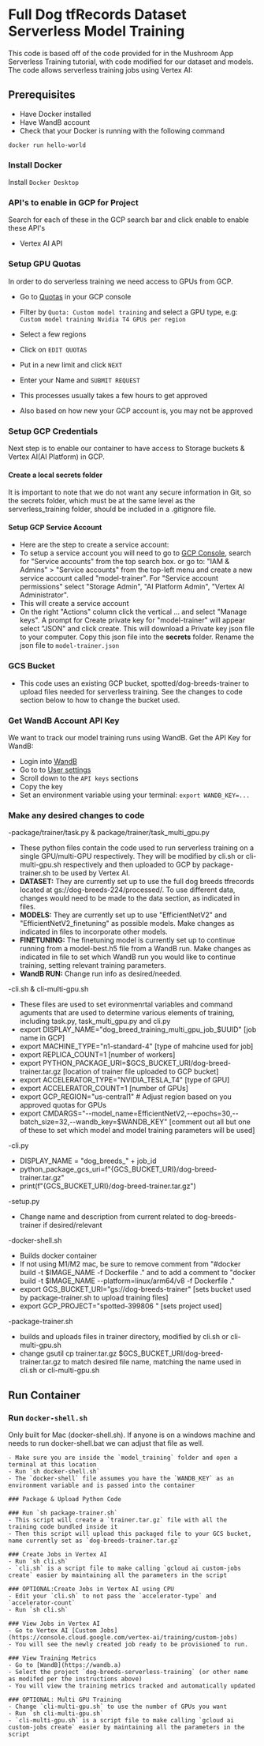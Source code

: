 # Full Dog tfRecords Dataset Serverless Model Training

This code is based off of the code provided for in the Mushroom App Serverless Training tutorial, with code modified for our dataset and models. The code allows serverless training jobs using Vertex AI:

## Prerequisites
* Have Docker installed
* Have WandB account
* Check that your Docker is running with the following command

`docker run hello-world`

### Install Docker 
Install `Docker Desktop`

### API's to enable in GCP for Project
Search for each of these in the GCP search bar and click enable to enable these API's
* Vertex AI API

### Setup GPU Quotas
In order to do serverless training we need access to GPUs from GCP.
- Go to [Quotas](https://console.cloud.google.com/iam-admin/quotas) in your GCP console
- Filter by `Quota: Custom model training` and select a GPU type, e.g: `Custom model training Nvidia T4 GPUs per region`

- Select a few regions
- Click on `EDIT QUOTAS`
- Put in a new limit and click `NEXT`
- Enter your Name and `SUBMIT REQUEST`
- This processes usually takes a few hours to get approved
- Also based on how new your GCP account is, you may not be approved


### Setup GCP Credentials
Next step is to enable our container to have access to Storage buckets & Vertex AI(AI Platform) in  GCP. 

#### Create a local **secrets** folder

It is important to note that we do not want any secure information in Git, so the secrets folder, which must be at the same level as the serverless_training folder, should be included in a .gitignore file.

#### Setup GCP Service Account
- Here are the step to create a service account:
- To setup a service account you will need to go to [GCP Console](https://console.cloud.google.com/home/dashboard), search for  "Service accounts" from the top search box. or go to: "IAM & Admins" > "Service accounts" from the top-left menu and create a new service account called "model-trainer". For "Service account permissions" select "Storage Admin", "AI Platform Admin", "Vertex AI Administrator".
- This will create a service account
- On the right "Actions" column click the vertical ... and select "Manage keys". A prompt for Create private key for "model-trainer" will appear select "JSON" and click create. This will download a Private key json file to your computer. Copy this json file into the **secrets** folder. Rename the json file to `model-trainer.json`

### GCS Bucket

- This code uses an existing GCP bucket, spotted/dog-breeds-trainer to upload files needed for serverless training. See the changes to code section below to how to change the bucket used.


### Get WandB Account API Key

We want to track our model training runs using WandB. Get the API Key for WandB: 
- Login into [WandB](https://wandb.ai/home)
- Go to to [User settings](https://wandb.ai/settings)
- Scroll down to the `API keys` sections 
- Copy the key
- Set an environment variable using your terminal: `export WANDB_KEY=...`

### Make any desired changes to code

-package/trainer/task.py & package/trainer/task_multi_gpu.py
 - These python files contain the code used to run serverless training on a single GPU/multi-GPU respectively. They will be modified by cli.sh or cli-multi-gpu.sh respectively and then uploaded to GCP by package-trainer.sh to be used by Vertex AI.
 - **DATASET:** They are currently set up to use the full dog breeds tfrecords located at gs://dog-breeds-224/processed/. To use different data, changes would need to be made to the data section, as indicated in files.
 - **MODELS:** They are currently set up to use "EfficientNetV2" and "EfficientNetV2_finetuning" as possible models. Make changes as indicated in files to incorporate other models. 
 - **FINETUNING:** The finetuning model is currently set up to continue running from a model-best.h5 file from a WandB run. Make changes as indicated in file to set which WandB run you would like to continue training, setting relevant training parameters. 
 - **WandB RUN:** Change run info as desired/needed.

-cli.sh & cli-multi-gpu.sh
 - These files are used to set evironmenrtal variables and command aguments that are used to determine various elements of training, including task.py, task_multi_gpu.py and cli.py 
 - export DISPLAY_NAME="dog_breed_training_multi_gpu_job_$UUID" [job name in GCP]
 - export MACHINE_TYPE="n1-standard-4" [type of mahcine used for job]
 - export REPLICA_COUNT=1 [number of workers]
 - export PYTHON_PACKAGE_URI=$GCS_BUCKET_URI/dog-breed-trainer.tar.gz [location of trainer file uploaded to GCP bucket] 
 - export ACCELERATOR_TYPE="NVIDIA_TESLA_T4" [type of GPU]
 - export ACCELERATOR_COUNT=1 [number of GPUs]
 - export GCP_REGION="us-central1" # Adjust region based on you approved quotas for GPUs
 - export CMDARGS="--model_name=EfficientNetV2,--epochs=30,--batch_size=32,--wandb_key=$WANDB_KEY" [comment out all but one of these to set which model and model training parameters will be used]

-cli.py 
 -  DISPLAY_NAME = "dog_breeds_" + job_id
 - python_package_gcs_uri=f"{GCS_BUCKET_URI}/dog-breed-trainer.tar.gz"
 - print(f"{GCS_BUCKET_URI}/dog-breed-trainer.tar.gz")

-setup.py
 - Change name and description from current related to dog-breeds-trainer if desired/relevant

-docker-shell.sh
 - Builds docker container
 - If not using M1/M2 mac, be sure to remove comment from  "#docker build -t $IMAGE_NAME -f Dockerfile ." and to add a comment to  "docker build -t $IMAGE_NAME --platform=linux/arm64/v8 -f Dockerfile ."
 - export GCS_BUCKET_URI="gs://dog-breeds-trainer" [sets bucket used by package-trainer.sh to upload training files]
 - export GCP_PROJECT="spotted-399806 " [sets project used] 

-package-trainer.sh
 - builds and uploads files in trainer directory, modified by cli.sh or cli-multi-gpu.sh
 - change gsutil cp trainer.tar.gz $GCS_BUCKET_URI/dog-breed-trainer.tar.gz to match desired file name, matching the name used in cli.sh or cli-multi-gpu.sh

## Run Container

### Run `docker-shell.sh`
Only built for Mac (docker-shell.sh). If anyone is on a windows machine and needs to run docker-shell.bat we can adjust that file as well.
```
- Make sure you are inside the `model_training` folder and open a terminal at this location
- Run `sh docker-shell.sh` 
- The `docker-shell` file assumes you have the `WANDB_KEY` as an environment variable and is passed into the container

### Package & Upload Python Code

### Run `sh package-trainer.sh`
- This script will create a `trainer.tar.gz` file with all the training code bundled inside it
- Then this script will upload this packaged file to your GCS bucket, name currently set as `dog-breeds-trainer.tar.gz`

### Create Jobs in Vertex AI
- Run `sh cli.sh`
- `cli.sh` is a script file to make calling `gcloud ai custom-jobs create` easier by maintaining all the parameters in the script

### OPTIONAL:Create Jobs in Vertex AI using CPU
- Edit your `cli.sh` to not pass the `accelerator-type` and `accelerator-count`
- Run `sh cli.sh`

### View Jobs in Vertex AI
- Go to Vertex AI [Custom Jobs](https://console.cloud.google.com/vertex-ai/training/custom-jobs)
- You will see the newly created job ready to be provisioned to run. 

### View Training Metrics
- Go to [WandB](https://wandb.a)
- Select the project `dog-breeds-serverless-training` (or other name as modifed per the instructions above)
- You will view the training metrics tracked and automatically updated

### OPTIONAL: Multi GPU Training
- Change `cli-multi-gpu.sh` to use the number of GPUs you want
- Run `sh cli-multi-gpu.sh`
- `cli-multi-gpu.sh` is a script file to make calling `gcloud ai custom-jobs create` easier by maintaining all the parameters in the script